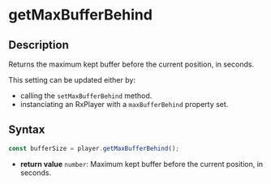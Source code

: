 # getMaxBufferBehind

## Description

Returns the maximum kept buffer before the current position, in seconds.

This setting can be updated either by:

- calling the `setMaxBufferBehind` method.
- instanciating an RxPlayer with a `maxBufferBehind` property set.

## Syntax

```js
const bufferSize = player.getMaxBufferBehind();
```

  - **return value** `number`: Maximum kept buffer before the  current
    position, in seconds.
